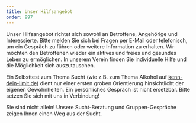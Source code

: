 ```yaml
---
title: Unser Hilfsangebot
order: 997
---
```


Unser Hilfsangebot richtet sich sowohl an Betroffene, Angehörige und Interessierte. Bitte melden Sie sich bei Fragen per E-Mail oder telefonisch, um ein Gespräch zu führen oder weitere Information zu erhalten. Wir möchten den Betroffenen wieder ein aktives und freies und gesundes Leben zu ermöglichen. In unserem Verein finden Sie individuelle Hilfe und die Möglichkeit sich auszutauschen. 

Ein Selbsttest zum Thema Sucht (wie z.B. zum Thema Alkohol auf [kenn-dein-limit.de](https://www.kenn-dein-limit.de/alkohol/alkoholwissen-kompakt/)) dient nur einer ersten groben Orientierung hinsichtlicht der eigenen Gewohnheiten. Ein persönliches Gespräch ist nicht ersetzbar. Bitte setzen Sie sich mit uns in Verbindung!

Sie sind nicht allein! Unsere Sucht-Beratung und Gruppen-Gespräche zeigen Ihnen einen Weg aus der Sucht. 